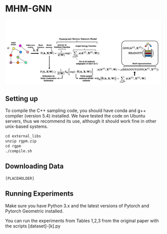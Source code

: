 # MHM-GNN

![](diagram.png)

## Setting up

To compile the C++ sampling code, you should have conda and g++ compiler (version 5.4) installed. We have tested the code on Ubuntu servers, thus we recommend its use, although it should work fine in other unix-based systems.

```
cd external_libs
unzip rgpm.zip
cd rgpm
./compile.sh
```

## Downloading Data

```
[PLACEHOLDER]
```

## Running Experiments

Make sure you have Python 3.x and the latest versions of Pytorch and Pytorch Geometric installed.

You can run the experiments from Tables 1,2,3 from the original paper with the scripts [dataset]-[k].py
